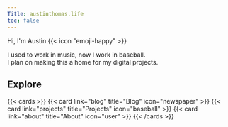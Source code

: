 ```yaml
---
Title: austinthomas.life
toc: false
---
```


Hi, I'm Austin {{< icon "emoji-happy" >}}

I used to work in music, now I work in baseball.<br>
I plan on making this a home for my digital projects.

## Explore

{{< cards >}}
  {{< card link="blog" title="Blog" icon="newspaper" >}}
  {{< card link="projects" title="Projects" icon="baseball" >}}
  {{< card link="about" title="About" icon="user" >}}
{{< /cards >}}

